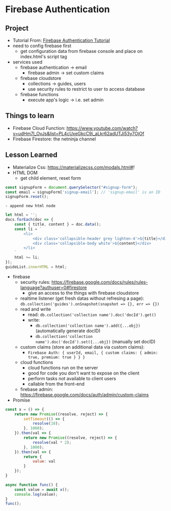 # Firebase Authentication

## Project
- Tutorial From: [Firebase Authentication Tutorial](https://www.youtube.com/watch?v=aN1LnNq4z54&list=PL4cUxeGkcC9jUPIes_B8vRjn1_GaplOPQ&index=1)
- need to config firebase first
	- get configuration data from firebase console and place on index.html's script tag
- services used
	- firebase authentication -> email
		- firebase admin -> set custom claims
	- firebase cloudstore
		- collections -> guides, users
		- use security rules to restrict to user to access database
	- firebase functions
		- execute app's logic -> i.e. set admin

## Things to learn
- Firebase Cloud Function: https://www.youtube.com/watch?v=udHm7I_OvJs&list=PL4cUxeGkcC9i_aLkr62adUTJi53y7OjOf
- Firebase Firestore: the netninja channel

## Lesson Learned
- Materialize Css: https://materializecss.com/modals.html#!
- HTML DOM
	- get child element, reset form
```JavaScript
const signupForm = document.querySelector("#signup-form");
const email = signupForm['signup-email']; // 'signup-email' is an ID
signupForm.reset();
```
	- append new html node
	
```JavaScript
let html = '';
docs.forEach(doc => {
	const { title, content } = doc.data();
	const li = `
		<li>
			<div class='collapsible-header grey lighten-4'>${title}</div>
			<div class='collapsible-body white'>${content}</div>
		</li>
	`
	html += li;
});
guideList.innerHTML = html;
```
- firebase 
	- security rules: https://firebase.google.com/docs/rules/rules-language?authuser=0#firestore
		- give an access to the things with firebase cloudstore
	- realtime listener (get fresh datas without refresing a page): `db.collection('guides').onSnapshot(snapshot => {}, err => {})`
	- read and write
		- read: `db.collection('collection name').doc('docId').get()`
		- write:
			- `db.collection('collection name').add({...obj})` (automatically generate docID)
			- `db.collection('collection name').doc('docId').set({...obj})` (manually set docID)
	- custom claims (store an additional data via custom claims):
		- `Firebase Auth: { userId, email, { custom claims: { admin: true, premium: true } } }`
	- cloud functions
		- cloud functions run on the server
		- good for code you don't want to expose on the client
		- perform tasks not available to client users
		- callable from the front-end
	- firebase admin: https://firebase.google.com/docs/auth/admin/custom-claims
- Promise

```JavaScript
const x = () => {
	return new Promise((resolve, reject) => {
		setTimeout(() => {
			resolve(10);
		}, 1000);
	}).then(val => {
		return new Promise((resolve, reject) => {
			resolve(val * 2);
		}, 1000);
	}).then(val => {
		return {
			value: val
		}
	});
}

async function func() {
	const value = await x();
	console.log(value);
}
func();
```
